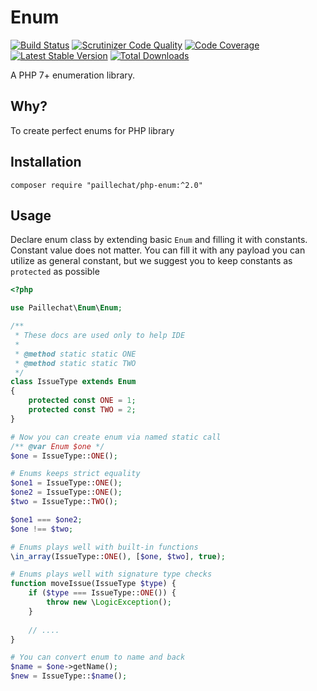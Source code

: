 # Enum

[![Build Status](https://travis-ci.org/paillechat/php-enum.svg?branch=master)](https://travis-ci.org/paillechat/php-enum)
[![Scrutinizer Code Quality](https://scrutinizer-ci.com/g/paillechat/php-enum/badges/quality-score.png?b=master)](https://scrutinizer-ci.com/g/paillechat/php-enum/?branch=master)
[![Code Coverage](https://scrutinizer-ci.com/g/paillechat/php-enum/badges/coverage.png?b=master)](https://scrutinizer-ci.com/g/paillechat/php-enum/?branch=master)
[![Latest Stable Version](https://poser.pugx.org/paillechat/php-enum/version.png)](https://packagist.org/packages/paillechat/php-enum)
[![Total Downloads](https://poser.pugx.org/paillechat/php-enum/downloads.png)](https://packagist.org/packages/paillechat/php-enum)

A PHP 7+ enumeration library.

## Why?

To create perfect enums for PHP library 

## Installation
```
composer require "paillechat/php-enum:^2.0"
```

## Usage

Declare enum class by extending basic `Enum` and filling it with constants. 
Constant value does not matter. You can fill it with any payload you can utilize as
general constant, but we suggest you to keep constants as `protected` as possible 

```php
<?php

use Paillechat\Enum\Enum;

/**
 * These docs are used only to help IDE
 * 
 * @method static static ONE
 * @method static static TWO
 */
class IssueType extends Enum 
{
    protected const ONE = 1;
    protected const TWO = 2;
} 

# Now you can create enum via named static call
/** @var Enum $one */
$one = IssueType::ONE();

# Enums keeps strict equality
$one1 = IssueType::ONE();
$one2 = IssueType::ONE();
$two = IssueType::TWO();

$one1 === $one2;
$one !== $two;

# Enums plays well with built-in functions
\in_array(IssueType::ONE(), [$one, $two], true);

# Enums plays well with signature type checks
function moveIssue(IssueType $type) {
    if ($type === IssueType::ONE()) {
        throw new \LogicException();
    }
    
    // ....
}

# You can convert enum to name and back
$name = $one->getName();
$new = IssueType::$name();
```
